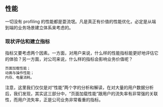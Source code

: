 ## 性能
一切没有 profiling 的性能都是耍流氓。凡是真正有价值的性能优化，必定是从端到端的业务场景建立体系来考虑的。
### 现状评估和建立指标
指标又要考虑两个因素。一方面，对用户来说，什么样的性能指标能更好地评估它的体验？另一方面，对公司来说，什么样的指标会影响业务价值呢？
```js
页面加载性能；
动画与操作性能；
内存、电量消耗。
```
注意，这里我们仅仅是对“性能”两个字的分析和解读，在对大量的用户数据分析后，我们发现，其实这三部分中，“页面加载性能”跟用户的流失率有非常强的关联性，而用户流失率，正是公司业务非常看重的指标。
